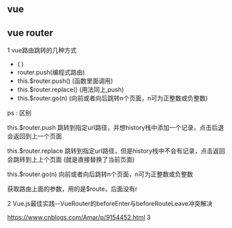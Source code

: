 ## vue


## vue router

1 vue路由跳转的几种方式

- <router-link>  (<router-link :to="{name:'home'}"> )
- router.push(编程式路由)
- this.$router.push() (函数里面调用)
- this.$router.replace() (用法同上,push)
- this.$router.go(n) (向前或者向后跳转n个页面，n可为正整数或负整数)

ps : 区别

this.$router.push
跳转到指定url路径，并想history栈中添加一个记录，点击后退会返回到上一个页面

this.$router.replace
跳转到指定url路径，但是history栈中不会有记录，点击返回会跳转到上上个页面 (就是直接替换了当前页面)

this.$router.go(n)
向前或者向后跳转n个页面，n可为正整数或负整数

获取路由上面的参数，用的是$route，后面没有r

2 Vue.js最佳实践--VueRouter的beforeEnter与beforeRouteLeave冲突解决

 https://www.cnblogs.com/Amar/p/9154452.html
3

